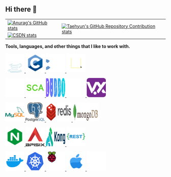 ## Hi there 👋

<!--
**galaxy-sea/galaxy-sea** is a ✨ _special_ ✨ repository because its `README.md` (this file) appears on your GitHub profile.

Here are some ideas to get you started:

- 🔭 I’m currently working on ...
- 🌱 I’m currently learning ...
- 👯 I’m looking to collaborate on ...
- 🤔 I’m looking for help with ...
- 💬 Ask me about ...
- 📫 How to reach me: ...
- 😄 Pronouns: ...
- ⚡ Fun fact: ...
-->

<table cellpadding="0" cellspacing="0">
  <tbody>
    <tr>
      <td>
        <a href="https://github.com/pulls?q=author%3Agalaxy-sea">
          <img
            src="https://github-readme-stats.vercel.app/api?username=galaxy-sea&include_all_commits=true&show_icons=true&show=prs_merged,prs_merged_percentage&theme=vue&rank_icon=github&hide_rank=true&hide=contribs"
            alt="Anurag's GitHub stats"
          />
        </a>
      </td>
      <td rowspan=2>
        <a href="https://github.com/pulls?q=is%3Apr+author%3Agalaxy-sea">
          <img
            src="https://github-contributor-stats.vercel.app/api?username=galaxy-sea&hide=B&theme=vue&combine_all_yearly_contributions=true&order_by=stars&hide_contributor_rank=false"
            alt="Taehyun's GitHub Repository Contribution stats"
          />
        </a>
      </td>
    </tr>
    <tr>
      <td>
        <a href="http://csdn.wcj.plus">
          <img
            src="https://stats.justsong.cn/api/csdn?id=qq_34347620&theme=vue"
            alt="CSDN stats"
            width="342"
          />
        </a>
      </td>
    </tr>
  </tbody>
</table>


</p>

**Tools, languages, and other things that I like to work with.**


<a href = "https://openjdk.org/">
    <img src="./images/java.svg" alt="Java" height=60 width="60"/>
</a>
<a href = "http://www.open-std.org/jtc1/sc22/wg14/">
    <img src="./images/c.png" alt="c" height=60 width="60"/>
</a>
<a href = "https://isocpp.org/">
    <img src="./images/cpp.svg" alt="Java" height=60 width="60"/>
</a>
<a href = "https://developer.mozilla.org/en-US/docs/Web/JavaScript">
    <img src="./images/javascript.svg" alt="cpp" height=60 width="60"/>
</a>

</p>


<a href = "https://github.com/spring-projects">
    <img src="./images/spring.svg" alt="spring" height=60 width="60"/>
</a>
<a href = "https://github.com/alibaba/spring-cloud-alibaba">
    <img src="./images/sca.png" alt="spring-cloud" height=60 width="60"/>
</a>
<a href = "https://github.com/apache/dubbo">
    <img src="./images/dubbo.svg" alt="Apache Dubbo" height=60 width="60"/>
</a>
<a href = "https://github.com/mybatis">
    <img src="./images/myBatis.svg" alt="myBatis" height=60 width="60"/>
</a>
<a href = "https://github.com/eclipse-vertx">
    <img src="./images/vertx.png" alt="vertx" height=60 width="60"/>
</a>

</p>

<a href = "https://github.com/mysql">
    <img src="./images/mysql.svg" alt="mysql" width="60" height="60" />
</a>
<a href = "https://github.com/postgres">
    <img src="./images/PostgreSQL.svg" alt="mysql" width="60" height="60" />
</a>
<a href = "https://github.com/redis">
    <img src="./images/redis.svg" alt="mysql" width="80" height="60" />
</a>
<a href = "https://github.com/mongodb">
    <img src="./images/MongoDB.svg" alt="mysql" width="80" height="60" />
</a>

</p>

<a href = "https://github.com/nginx/nginx">
    <img src="./images/nginx.svg" alt="nginx" width="60" height="60" />
</a>
<a href = "https://github.com/apache/apisix">
    <img src="./images/apisix.svg" alt="apisix" width="60" height="60" />
</a>
<a href = "https://github.com/Kong">
    <img src="./images/kong.svg" alt="Kong" width="60" height="60" />
</a>
<a href = "https://github.com/nginx/nginx">
    <img src="./images/restapi.svg" alt="restapi" width="60" height="60" />
</a>

</p>

<a href = "https://github.com/docker">
    <img src="./images/docker.svg" alt="docker" width="60" height="60" />
</a>
<a href = "https://github.com/kubernetes">
    <img src="./images/kubernetes.svg" alt="kubernetes" width="60" height="60" />
</a>
<a href = "https://github.com/raspberrypi">
    <img src="./images/raspberrypi.svg" alt="raspberrypi" width="60" height="60" />
</a>
<a href = "https://github.com/raspberrypi">
    <img src="./images/apple.gif" alt="raspberrypi" width="60" height="60" />
</a>
<a href = "https://www.jetbrains.com/">
    <img src="./images/JetBrains.svg" alt="raspberrypi" width="60" height="60" />
</a>


